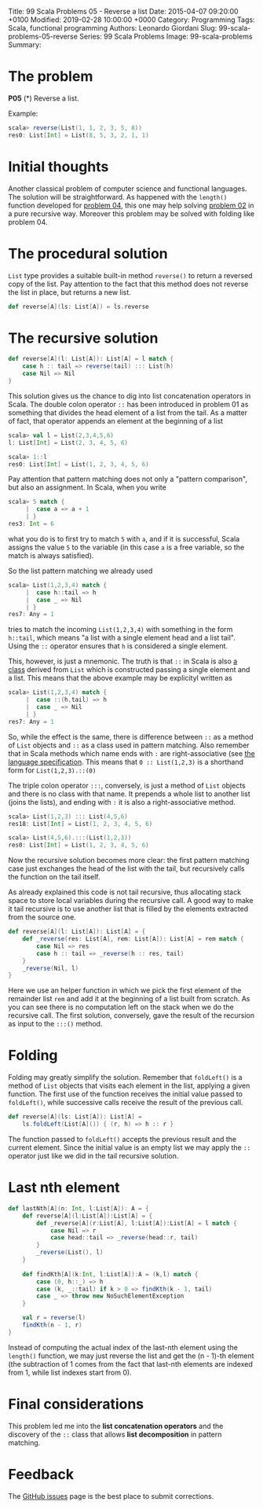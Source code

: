Title: 99 Scala Problems 05 - Reverse a list
Date: 2015-04-07 09:20:00 +0100
Modified: 2019-02-28 10:00:00 +0000
Category: Programming
Tags: Scala, functional programming
Authors: Leonardo Giordani
Slug: 99-scala-problems-05-reverse
Series: 99 Scala Problems
Image: 99-scala-problems
Summary: 

# The problem

**P05** (*) Reverse a list.

Example:

``` scala
scala> reverse(List(1, 1, 2, 3, 5, 8))
res0: List[Int] = List(8, 5, 3, 2, 1, 1)
```

# Initial thoughts

Another classical problem of computer science and functional languages. The solution will be straightforward. As happened with the `length()` function developed for [problem 04]({filename}99-scala-problems-04-length.markdown), this one may help solving [problem 02]({filename}99-scala-problems-02-find-last-nth.markdown) in a pure recursive way. Moreover this problem may be solved with folding like problem 04.

# The procedural solution

`List` type provides a suitable built-in method `reverse()` to return a reversed copy of the list. Pay attention to the fact that this method does not reverse the list in place, but returns a new list.

``` scala
def reverse[A](ls: List[A]) = ls.reverse
```

# The recursive solution

``` scala
def reverse[A](l: List[A]): List[A] = l match {
    case h :: tail => reverse(tail) ::: List(h)
    case Nil => Nil
}
```

This solution gives us the chance to dig into list concatenation operators in Scala. The double colon operator `::` has been introduced in problem 01 as something that divides the head element of a list from the tail. As a matter of fact, that operator appends an element at the beginning of a list

``` scala
scala> val l = List(2,3,4,5,6)
l: List[Int] = List(2, 3, 4, 5, 6)

scala> 1::l
res0: List[Int] = List(1, 2, 3, 4, 5, 6)
```

Pay attention that pattern matching does not only a "pattern comparison", but also an assignment. In Scala, when you write

``` scala
scala> 5 match {
     |  case a => a + 1
     | }
res3: Int = 6
```

what you do is to first try to match `5` with `a`, and if it is successful, Scala assigns the value `5` to the variable (in this case `a` is a free variable, so the match is always satisfied).

So the list pattern matching we already used

``` scala
scala> List(1,2,3,4) match {
     |  case h::tail => h
     |  case _ => Nil
     | }
res7: Any = 1
```

tries to match the incoming `List(1,2,3,4)` with something in the form `h::tail`, which means "a list with a single element head and a list tail". Using the `::` operator ensures that `h` is considered a single element.

This, however, is just a mnemonic. The truth is that `::` in Scala is also [a class](http://www.scala-lang.org/api/2.11.4/index.html#scala.collection.immutable.$colon$colon) derived from `List` which is constructed passing a single element and a list. This means that the above example may be explicityl written as

``` scala
scala> List(1,2,3,4) match {
     |  case ::(h,tail) => h
     |  case _ => Nil
     | }
res7: Any = 1
```

So, while the effect is the same, there is difference between `::` as a method of `List` objects and `::` as a class used in pattern matching. Also remember that in Scala methods which name ends with `:` are right-associative (see [the language specification](http://www.scala-lang.org/files/archive/spec/2.11/06-expressions.html#infix-operations). This means that `0 :: List(1,2,3)` is a shorthand form for `List(1,2,3).::(0)`

The triple colon operator `:::`, conversely, is just a method of `List` objects and there is no class with that name. It prepends a whole list to another list (joins the lists), and ending with `:` it is also a right-associative method.

``` scala
scala> List(1,2,3) ::: List(4,5,6)
res18: List[Int] = List(1, 2, 3, 4, 5, 6)

scala> List(4,5,6).:::(List(1,2,3))
res0: List[Int] = List(1, 2, 3, 4, 5, 6)
```

Now the recursive solution becomes more clear: the first pattern matching case just exchanges the head of the list with the tail, but recursively calls the function on the tail itself.

As already explained this code is not tail recursive, thus allocating stack space to store local variables during the recursive call. A good way to make it tail recursive is to use another list that is filled by the elements extracted from the source one.

``` scala
def reverse[A](l: List[A]): List[A] = {
    def _reverse(res: List[A], rem: List[A]): List[A] = rem match {
        case Nil => res
        case h :: tail => _reverse(h :: res, tail)
    }
    _reverse(Nil, l)
}
```

Here we use an helper function in which we pick the first element of the remainder list `rem` and add it at the beginning of a list built from scratch. As you can see there is no computation left on the stack when we do the recursive call. The first solution, conversely, gave the result of the recursion as input to the `:::()` method.

# Folding

Folding may greatly simplify the solution. Remember that `foldLeft()` is a method of `List` objects that visits each element in the list, applying a given function. The first use of the function receives the initial value passed to `foldLeft()`, while successive calls receive the result of the previous call.

``` scala
def reverse[A](ls: List[A]): List[A] =
    ls.foldLeft(List[A]()) { (r, h) => h :: r }
```

The function passed to `foldLeft()` accepts the previous result and the current element. Since the initial value is an empty list we may apply the `::` operator just like we did in the tail recursive solution.

# Last nth element

``` scala
def lastNth[A](n: Int, l:List[A]): A = {
    def reverse[A](l:List[A]):List[A] = {
        def _reverse[A](r:List[A], l:List[A]):List[A] = l match {
            case Nil => r
            case head::tail => _reverse(head::r, tail)
        }
        _reverse(List(), l)
    }
    
    def findKth[A](k:Int, l:List[A]):A = (k,l) match {
        case (0, h::_) => h
        case (k, _::tail) if k > 0 => findKth(k - 1, tail)
        case _ => throw new NoSuchElementException
    }

    val r = reverse(l)
    findKth(n - 1, r)
}
```

Instead of computing the actual index of the last-nth element using the `length()` function, we may just reverse the list and get the (n - 1)-th element (the subtraction of 1 comes from the fact that last-nth elements are indexed from 1, while list indexes start from 0).

# Final considerations

This problem led me into the **list concatenation operators** and the discovery of the `::` class that allows **list decomposition** in pattern matching.

# Feedback

The [GitHub issues](https://github.com/TheDigitalCatOnline/thedigitalcatonline.github.com/issues) page is the best place to submit corrections.
